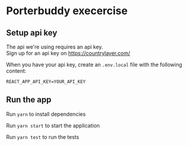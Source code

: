 # Porterbuddy execercise

## Setup api key

The api we're using requires an api key.  
Sign up for an api key on https://countrylayer.com/

When you have your api key, create an `.env.local` file with the following content:

```
REACT_APP_API_KEY=YOUR_API_KEY
```

## Run the app

Run `yarn` to install dependencies

Run `yarn start` to start the application

Run `yarn test` to run the tests

